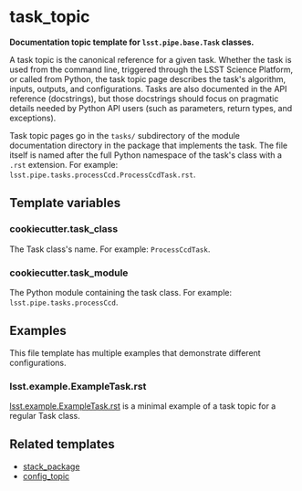 # task_topic

**Documentation topic template for `lsst.pipe.base.Task` classes.**

A task topic is the canonical reference for a given task.
Whether the task is used from the command line, triggered through the LSST Science Platform, or called from Python, the task topic page describes the task's algorithm, inputs, outputs, and configurations.
Tasks are also documented in the API reference (docstrings), but those docstrings should focus on pragmatic details needed by Python API users (such as parameters, return types, and exceptions).

Task topic pages go in the `tasks/` subdirectory of the module documentation directory in the package that implements the task.
The file itself is named after the full Python namespace of the task's class with a `.rst` extension.
For example: `lsst.pipe.tasks.processCcd.ProcessCcdTask.rst`.

## Template variables

### cookiecutter.task_class

The Task class's name.
For example: `ProcessCcdTask`.

### cookiecutter.task_module

The Python module containing the task class.
For example: `lsst.pipe.tasks.processCcd`.

## Examples

This file template has multiple examples that demonstrate different configurations.

### lsst.example.ExampleTask.rst

[lsst.example.ExampleTask.rst](lsst.example.ExampleTask.rst) is a minimal example of a task topic for a regular Task class.

## Related templates

- [stack_package](../../project_templates/stack_package)
- [config_topic](../config_topic)
